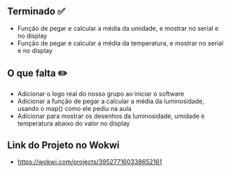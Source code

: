 ## Terminado ✅
- Função de pegar e calcular a média da umidade, e mostrar no serial e no display
- Função de pegar e calcular a média da temperatura, e mostrar no serial e no display

## O que falta ✏️
- Adicionar o logo real do nosso grupo ao iniciar o software
- Adicionar a função de pegar a calcular a média da luminosidade, usando o map() como ele pediu na aula
- Adicionar para mostrar os desenhos da luminosidade, umidade e temperatura abaixo do valor no display

## Link do Projeto no Wokwi
- https://wokwi.com/projects/395277160338652161
